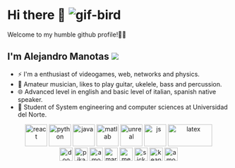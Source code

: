 # Hi there 👋 <img src="https://emojis.slackmojis.com/emojis/images/1495224259/2303/nyan_parrot.gif?1495224259" alt="gif-bird">
Welcome to my humble github profile!👋😎

<!--About me-->
## I'm Alejandro Manotas <img src=https://flagpedia.net/data/flags/icon/16x12/co.webp atl="co"/>
- ⚡  I'm a enthusiast of videogames, web, networks and physics. 
- 🎼  Amateur musician, likes to play guitar, ukelele, bass and percussion.
- 🌐  Advanced level in english and basic level of italian, spanish native speaker.
- 👾  Student of System engineering and computer sciences at Universidad del Norte.

<!--Languages i use-->
<div align="center">
  <img src="https://cdn4.iconfinder.com/data/icons/logos-3/600/React.js_logo-512.png" alt="react" width="50px" height="50px"/>
  <img src="https://cdn3.iconfinder.com/data/icons/logos-and-brands-adobe/512/267_Python-512.png" alt="python" width="50px" height="50px"/>
  <img src="https://seeklogo.com/images/J/java-logo-7F8B35BAB3-seeklogo.com.png" alt="java" width="50px" height="50px"/>
  <img src="https://upload.wikimedia.org/wikipedia/commons/thumb/2/21/Matlab_Logo.png/667px-Matlab_Logo.png" alt="matlab" width="50px" height="50px"/>
  <img src="https://cdn2.iconfinder.com/data/icons/popular-games-1/50/unreal_squircle-512.png" alt="unreal" width="50px" height="50px"/>
  <img src="https://upload.wikimedia.org/wikipedia/commons/thumb/9/99/Unofficial_JavaScript_logo_2.svg/512px-Unofficial_JavaScript_logo_2.svg.png" alt="js" width="50px"
  height="50px"/>
  <img src="https://upload.wikimedia.org/wikipedia/commons/9/92/LaTeX_logo.svg" alt="latex" width="100px" height="50px"/>
</div>

<!--Random gifs-->
<div align="center">
<a href="https://www.youtube.com/watch?v=dQw4w9WgXcQ"><img src="https://emojis.slackmojis.com/emojis/images/1460579133/354/doom_look.gif?1460579133" alt="doom-guy" width="30px" height="30px"></a>
<a href="https://www.youtube.com/watch?v=JuYeHPFR3f0"><img src="https://emojis.slackmojis.com/emojis/images/1450458394/182/pikachu.gif?1450458394" alt="pikachu" width="30px" height="30px"></a>
<a href="https://www.youtube.com/watch?v=dQw4w9WgXcQ"><img src="https://emojis.slackmojis.com/emojis/images/1601425652/10677/among_us.png?1601425652" alt="amongus" width="30px" height="30px"></a>
<a href="https://www.youtube.com/watch?v=yfD-B94kcQU"><img src="https://emojis.slackmojis.com/emojis/images/1490885301/1973/mario_luigi_dance.gif?1490885301" alt="mario&luigi" width="30px" height="30px"></a>
<a href="https://www.youtube.com/watch?v=pbnYoQgb9ZA"><img src="https://emojis.slackmojis.com/emojis/images/1450785773/250/mega.gif?1450785773" alt="megaman" width="30px" height="30px"></a>
<a href="https://www.youtube.com/watch?v=dQw4w9WgXcQ"><img src="https://emojis.slackmojis.com/emojis/images/1487860475/1782/sickblue-mario.gif?1487860475" alt="sickMario" width="30px" height="30px"></a>
<a href="https://www.youtube.com/watch?v=5F_Kj5xgAcg"><img src="https://emojis.slackmojis.com/emojis/images/1598364417/10264/partykeanu.gif?1598364417" alt="keanu" width="30px" height="30px"></a>
<a href="https://www.youtube.com/watch?v=WAoPeG1LU1g"><img src="https://emojis.slackmojis.com/emojis/images/1605479284/10796/among_us_party.gif?1605479284" alt="amongus-party" width="30px" height="30px"/></a>
</div>

